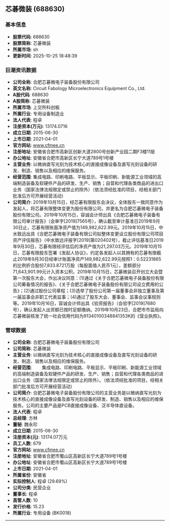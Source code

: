 ## 芯碁微装 (688630)

### 基本信息

- **股票代码**: 688630
- **股票简称**: 芯碁微装
- **所属市场**: sh
- **更新时间**: 2025-10-25 18:48:39

### 巨潮资讯数据

- **公司全称**: 合肥芯碁微电子装备股份有限公司
- **英文名称**: Circuit Fabology Microelectronics Equipment Co., Ltd.
- **A股代码**: 688630
- **A股简称**: 芯碁微装
- **所属市场**: 上交所科创板
- **所属行业**: 专用设备制造业
- **法人代表**: 程卓
- **注册资本(万元)**: 13174.0716
- **成立日期**: 2015-06-30
- **上市日期**: 2021-04-01
- **官方网站**: www.cfmee.cn
- **注册地址**: 安徽省合肥市高新区创新大道2800号创新产业园二期F3楼11层
- **办公地址**: 安徽省合肥市高新区长宁大道789号1号楼
- **主营业务**: 以微纳直写光刻为技术核心的直接成像设备及直写光刻设备的研发、制造、销售以及相应的维保服务。
- **经营范围**: 集成电路、印刷电路、平板显示、平板印刷、新能源工业领域的高端制造装备及软硬件产品的研发、生产、销售；自营和代理各类商品的进出口业务（国家法律法规限定或禁止的除外）（依法须经批准的项目，经相关部门批准后方可开展经营活动）
- **公司简介**: 2019年10月15日，经芯碁有限股东会决议，全体股东一致同意作为发起人，将芯碁有限整体变更为股份有限公司，并更名为合肥芯碁微电子装备股份有限公司。2019年10月15日，容诚会计师出具《合肥芯碁微电子装备有限公司审计报告》（会审字[2019]7565号），确认截至审计基准日2019年9月30日止，芯碁有限账面净资产值为149,982,622.99元。2019年10月15日，中水致远出具《合肥芯碁微电子装备有限公司拟整体变更设立股份有限公司项目资产评估报告》（中水致远评报字[2019]第020402号），截止评估基准日2019年9月30日，芯碁有限经评估后的净资产值为21,297.03万元。2019年10月15日，芯碁有限股东签署《发起人协议》，约定各发起人以其拥有的芯碁有限截止2019年9月30日经审计账面净资产149,982,622.99元按照1：0.52231865的比例折合股份7,833.8721万股（每股面值人民币1元），差额部分71,643,901.99元计入资本公积。2019年10月15日，芯碁微装召开创立大会暨第一次股东大会，作出决议同意：(1)通过《关于合肥芯碁微电子装备股份有限公司筹备情况的报告》、《关于合肥芯碁微电子装备股份有限公司设立费用的公告》；(2)通过股份公司章程；(3)选举了股份公司第一届董事会非独立董事及第一届监事会非职工代表监事；(4)通过了股东大会、董事会、监事会议事规则等。2019年10月16日，容诚会计师出具《验资报告》（会验字[2019]7680号），确认发起人出资额已按时足额缴纳。2019年10月23日，合肥市市监局向芯碁微装核发了统一社会信用代码为91340100348841353K的《营业执照》。

### 雪球数据

- **公司全称**: 合肥芯碁微电子装备股份有限公司
- **公司简称**: 芯碁微装
- **主营业务**: 以微纳直写光刻为技术核心的直接成像设备及直写光刻设备的研发、制造、销售以及相应的维保服务。
- **经营范围**: 　　集成电路、印刷电路、平板显示、平板印刷、新能源工业领域的高端制造装备及软硬件产品的研发、生产、销售；自营和代理各类商品的进出口业务（国家法律法规限定或禁止的除外）。（依法须经批准的项目，经相关部门批准后方可开展经营活动）
- **公司简介**: 合肥芯碁微电子装备股份有限公司的主营业务是以微纳直写光刻为技术核心的直接成像设备及直写光刻设备的研发、制造、销售以及相应的维保服务。公司的主要产品是PCB直接成像设备、泛半导体直设备。
- **法人代表**: 程卓
- **总经理**: 方林
- **董秘**: 魏永珍
- **成立日期**: 2015-06-30
- **注册资本(元)**: 13174.07万元
- **员工人数**: 679
- **官方网站**: www.cfmee.cn
- **注册地址**: 安徽省合肥市蜀山区高新区长宁大道789号1号楼
- **办公地址**: 安徽省合肥市蜀山区高新区长宁大道789号1号楼
- **上市日期**: 2021-04-01
- **所属省份**: 安徽省
- **实际控制人**: 程卓 (29.69%)
- **公司分类**: 民营企业
- **董事长**: 程卓
- **高管人数**: 10
- **发行价格**: 15.23
- **所属行业**: 专用设备 (BK0018)

---